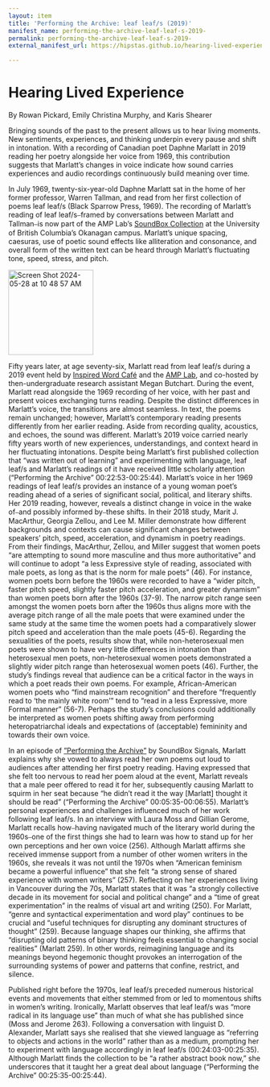 ```yaml
---
layout: item
title: 'Performing the Archive: leaf leaf/s (2019)'
manifest_name: performing-the-archive-leaf-leaf-s-2019-
permalink: performing-the-archive-leaf-leaf-s-2019-
external_manifest_url: https://hipstas.github.io/hearing-lived-experience/performing-the-archive-leaf-leaf-s-2019-/manifest.json

---
```

<!-- Add an essay or interpretive material below this line,
using HTML or markdown.  Do not modify this file above this line -->
# Hearing Lived Experience #

By Rowan Pickard, Emily Christina Murphy, and Karis Shearer

Bringing sounds of the past to the present allows us to hear living moments. New sentiments, experiences, and thinking underpin every pause and shift in intonation. With a recording of Canadian poet Daphne Marlatt in 2019 reading her poetry alongside her voice from 1969, this contribution suggests that Marlatt’s changes in voice indicate how sound carries experiences and audio recordings continuously build meaning over time.

In July 1969, twenty-six-year-old Daphne Marlatt sat in the home of her former professor, Warren Tallman, and read from her first collection of poems leaf leaf/s (Black Sparrow Press, 1969). The recording of Marlatt’s reading of leaf leaf/s⎯framed by conversations between Marlatt and Tallman⎯is now part of the AMP Lab’s <a href=”https://soundbox.ok.ubc.ca/”>SoundBox Collection</a> at the University of British Columbia’s Okanagan campus. Marlatt’s unique spacing, caesuras, use of poetic sound effects like alliteration and consonance, and overall form of the written text can be heard through Marlatt’s fluctuating tone, speed, stress, and pitch.

<img width="169" alt="Screen Shot 2024-05-28 at 10 48 57 AM" src="https://github.com/lgsump/anthology-testing/assets/122332459/530b284d-fe8d-4a5c-a0de-1b3cbf73f544">

Fifty years later, at age seventy-six, Marlatt read from leaf leaf/s during a 2019 event held by <a href=”http://www.inspiredwordcafe.com/”>Inspired Word Café</a> and the <a href=”https://amplab.ok.ubc.ca/”>AMP Lab</a>, and co-hosted by then-undergraduate research assistant Megan Butchart. During the event, Marlatt read alongside the 1969 recording of her voice, with her past and present voices exchanging turns reading. Despite the distinct differences in Marlatt’s voice, the transitions are almost seamless. In text, the poems remain unchanged; however, Marlatt’s contemporary reading presents differently from her earlier reading. Aside from recording quality, acoustics, and echoes, the sound was different. Marlatt’s 2019 voice carried nearly fifty years worth of new experiences, understandings, and context heard in her fluctuating intonations. Despite being Marlatt’s first published collection that “was written out of learning” and experimenting with language, leaf leaf/s and Marlatt’s readings of it have received little scholarly attention (“Performing the Archive” 00:22:53-00:25:44). Marlatt’s voice in her 1969 readings of leaf leaf/s provides an instance of a young woman poet’s reading ahead of a series of significant social, political, and literary shifts. Her 2019 reading, however, reveals a distinct change in voice in the wake of⎯and possibly informed by⎯these shifts. In their 2018 study, Marit J. MacArthur, Georgia Zellou, and Lee M. Miller demonstrate how different backgrounds and contexts can cause significant changes between speakers’ pitch, speed, acceleration, and dynamism in poetry readings. From their findings, MacArthur, Zellou, and Miller suggest that women poets “are attempting to sound more masculine and thus more authoritative” and will continue to adopt “a less Expressive style of reading, associated with male poets, as long as that is the norm for male poets” (46). For instance, women poets born before the 1960s were recorded to have a “wider pitch, faster pitch speed, slightly faster pitch acceleration, and greater dynamism” than women poets born after the 1960s (37-9). The narrow pitch range seen amongst the women poets born after the 1960s thus aligns more with the average pitch range of all the male poets that were examined under the same study at the same time the women poets had a comparatively slower pitch speed and acceleration than the male poets (45-6). Regarding the sexualities of the poets, results show that, while non-heterosexual men poets were shown to have very little differences in intonation than heterosexual men poets, non-heterosexual women poets demonstrated a slightly wider pitch range than heterosexual women poets (46). Further, the study’s findings reveal that audience can be a critical factor in the ways in which a poet reads their own poems. For example, African-American women poets who “find mainstream recognition” and therefore “frequently read to ‘the mainly white room’” tend to “read in a less Expressive, more Formal manner” (56-7). Perhaps the study’s conclusions could additionally be interpreted as women poets shifting away from performing heteropatriarchal ideals and expectations of (acceptable) femininity and towards their own voice.

In an episode of <a href=”https://soundbox.ok.ubc.ca/performing-the-archive/”>”Performing the Archive”</a> by SoundBox Signals, Marlatt explains why she vowed to always read her own poems out loud to audiences after attending her first poetry reading. Having expressed that she felt too nervous to read her poem aloud at the event, Marlatt reveals that a male peer offered to read it for her, subsequently causing Marlatt to squirm in her seat because “he didn’t read it the way [Marlatt] thought it should be read” (“Performing the Archive” 00:05:35-00:06:55). Marlatt’s personal experiences and challenges influenced much of her work following leaf leaf/s. In an interview with Laura Moss and Gillian Gerome, Marlatt recalls how⎯having navigated much of the literary world during the 1960s⎯one of the first things she had to learn was how to stand up for her own perceptions and her own voice (256). Although Marlatt affirms she received immense support from a number of other women writers in the 1960s, she reveals it was not until the 1970s when “American feminism became a powerful influence” that she felt “a strong sense of shared experience with women writers” (257). Reflecting on her experiences living in Vancouver during the 70s, Marlatt states that it was “a strongly collective decade in its movement for social and political change” and a “time of great experimentation” in the realms of visual art and writing (250). For Marlatt, “genre and syntactical experimentation and word play” continues to be crucial and “useful techniques for disrupting any dominant structures of thought” (259). Because language shapes our thinking, she affirms that “disrupting old patterns of binary thinking feels essential to changing social realities” (Marlatt 259). In other words, reimagining language and its meanings beyond hegemonic thought provokes an interrogation of the surrounding systems of power and patterns that confine, restrict, and silence.

Published right before the 1970s, leaf leaf/s preceded numerous historical events and movements that either stemmed from or led to momentous shifts in women’s writing. Ironically, Marlatt observes that leaf leaf/s was “more radical in its language use” than much of what she has published since (Moss and Jerome 263). Following a conversation with linguist D. Alexander, Marlatt says she realised that she viewed language as “referring to objects and actions in the world” rather than as a medium, prompting her to experiment with language accordingly in leaf leaf/s (00:24:03-00:25:35). Although Marlatt finds the collection to be “a rather abstract book now,” she underscores that it taught her a great deal about language (“Performing the Archive” 00:25:35-00:25:44).
